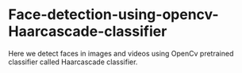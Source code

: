 # Face-detection-using-opencv-Haarcascade-classifier
Here we detect faces in images and videos using OpenCv pretrained classifier called Haarcascade classifier.
